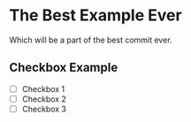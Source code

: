 # The Best Example Ever
Which will be a part of the best commit ever.

## Checkbox Example
- [ ] Checkbox 1
- [ ] Checkbox 2
- [ ] Checkbox 3
